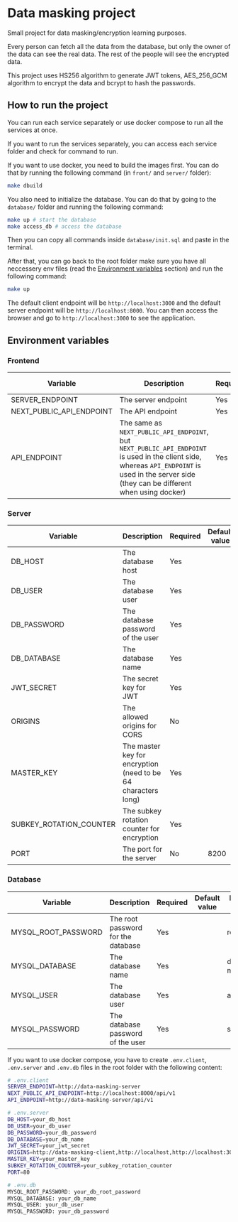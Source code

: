# Data masking project

Small project for data masking/encryption learning purposes.

Every person can fetch all the data from the database, but only the owner of the data can see the real data. The rest of the people will see the encrypted data.

This project uses HS256 algorithm to generate JWT tokens, AES_256_GCM algorithm to encrypt the data and bcrypt to hash the passwords.

## How to run the project

You can run each service separately or use docker compose to run all the services at once.

If you want to run the services separately, you can access each service folder and check for command to run.

If you want to use docker, you need to build the images first. You can do that by running the following command (in `front/` and `server/` folder):

```bash
make dbuild
```

You also need to initialize the database. You can do that by going to the `database/` folder and running the following command:

```bash
make up # start the database
make access_db # access the database
```

Then you can copy all commands inside `database/init.sql` and paste in the terminal.

After that, you can go back to the root folder make sure you have all neccessery env files (read the [Environment variables](#environment-variables) section) and run the following command:

```bash
make up
```

The default client endpoint will be `http://localhost:3000` and the default server endpoint will be `http://localhost:8000`. You can then access the browser and go to `http://localhost:3000` to see the application.

## Environment variables

### Frontend

| Variable | Description | Required | Default value | Example value |
|----------|-------------|----------|---------------|---------------|
| SERVER_ENDPOINT | The server endpoint | Yes | | http://data-masking-server |
| NEXT_PUBLIC_API_ENDPOINT | The API endpoint | Yes | | http://localhost:8000/api/v1 |
| API_ENDPOINT | The same as `NEXT_PUBLIC_API_ENDPOINT`, but `NEXT_PUBLIC_API_ENDPOINT` is used in the client side, whereas `API_ENDPOINT` is used in the server side (they can be different when using docker) | Yes | | http://data-masking-server/api/v1 |

### Server

| Variable | Description | Required | Default value | Example value |
|----------|-------------|----------|---------------|---------------|
| DB_HOST | The database host | Yes | | data-masking-db |
| DB_USER | The database user | Yes | | admin |
| DB_PASSWORD | The database password of the user | Yes | | somepass |
| DB_DATABASE | The database name | Yes | | data-masking |
| JWT_SECRET | The secret key for JWT | Yes | | secret |
| ORIGINS | The allowed origins for CORS | No | | http://localhost:3000 |
| MASTER_KEY | The master key for encryption (need to be 64 characters long) | Yes | | 1234567890123456789012345678901234567890123456789012345678901234 |
| SUBKEY_ROTATION_COUNTER | The subkey rotation counter for encryption | Yes | | 5 |
| PORT | The port for the server | No | 8200 | 8000 |

### Database

| Variable | Description | Required | Default value | Example value |
|----------|-------------|----------|---------------|---------------|
| MYSQL_ROOT_PASSWORD | The root password for the database | Yes | | rootpass |
| MYSQL_DATABASE | The database name | Yes | | data-masking |
| MYSQL_USER | The database user | Yes | | admin |
| MYSQL_PASSWORD | The database password of the user | Yes | | somepass |

If you want to use docker compose, you have to create `.env.client`, `.env.server` and `.env.db` files in the root folder with the following content:

```bash
# .env.client
SERVER_ENDPOINT=http://data-masking-server
NEXT_PUBLIC_API_ENDPOINT=http://localhost:8000/api/v1
API_ENDPOINT=http://data-masking-server/api/v1

# .env.server
DB_HOST=your_db_host
DB_USER=your_db_user
DB_PASSWORD=your_db_password
DB_DATABASE=your_db_name
JWT_SECRET=your_jwt_secret
ORIGINS=http://data-masking-client,http://localhost,http://localhost:3000
MASTER_KEY=your_master_key
SUBKEY_ROTATION_COUNTER=your_subkey_rotation_counter
PORT=80

# .env.db
MYSQL_ROOT_PASSWORD: your_db_root_password
MYSQL_DATABASE: your_db_name
MYSQL_USER: your_db_user
MYSQL_PASSWORD: your_db_password
```
